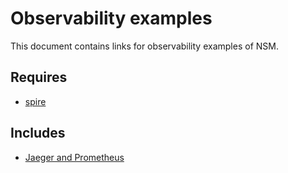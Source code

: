 # Observability examples

This document contains links for observability examples of NSM.

## Requires

- [spire](../spire/single-cluster)

## Includes

- [Jaeger and Prometheus](./jaeger-and-prometheus)
